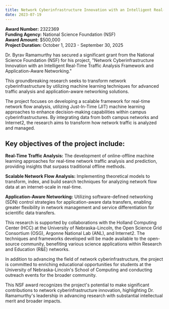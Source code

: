 ```yaml
---
title: Network Cyberinfrastructure Innovation with an Intelligent Real-Time Traffic Analysis Framework and Application-Aware Networking
date: 2023-07-19
---
```


**Award Number:** 2322369  
**Funding Agency:** National Science Foundation (NSF)  
**Award Amount:** $500,000  
**Project Duration:** October 1, 2023 - September 30, 2025
<!--more-->
Dr. Byrav Ramamurthy has secured a significant grant from the National Science Foundation (NSF) for his project, "Network Cyberinfrastructure Innovation with an Intelligent Real-Time Traffic Analysis Framework and Application-Aware Networking." 

This groundbreaking research seeks to transform network cyberinfrastructure by utilizing machine learning techniques for advanced traffic analysis and application-aware networking solutions.

The project focuses on developing a scalable framework for real-time network flow analysis, utilizing Just-In-Time (JIT) machine learning approaches to enhance decision-making capabilities within campus cyberinfrastructures. By integrating data from both campus networks and Internet2, the research aims to transform how network traffic is analyzed and managed.

## **Key objectives of the project include:**

**Real-Time Traffic Analysis:** The development of online-offline machine learning approaches for real-time network traffic analysis and prediction, providing insights that surpass traditional offline methods.

**Scalable Network Flow Analysis:** Implementing theoretical models to transform, index, and build search techniques for analyzing network flow data at an internet-scale in real-time.

**Application-Aware Networking:** Utilizing software-defined networking (SDN) control strategies for application-aware data transfers, enabling greater flexibility in network management and service differentiation for scientific data transfers.

This research is supported by collaborations with the Holland Computing Center (HCC) at the University of Nebraska-Lincoln, the Open Science Grid Consortium (OSG), Argonne National Lab (ANL), and Internet2. The techniques and frameworks developed will be made available to the open-source community, benefiting various science applications within Research and Education (R&E) networks.

In addition to advancing the field of network cyberinfrastructure, the project is committed to enriching educational opportunities for students at the University of Nebraska-Lincoln's School of Computing and conducting outreach events for the broader community.

This NSF award recognizes the project's potential to make significant contributions to network cyberinfrastructure innovation, highlighting Dr. Ramamurthy's leadership in advancing research with substantial intellectual merit and broader impacts.

